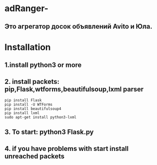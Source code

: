 # adRanger-

## Это агрегатор досок объявлений Avito и Юла.
# Installation
## 1.install python3 or more
## 2. install packets: pip,Flask,wtforms,beautifulsoup,lxml parser
    pip install Flask
    pip install -U WTForms
    pip install beautifulsoup4
    pip install lxml
    sudo apt-get install python3-lxml
## 3. To start: python3 Flask.py
## 4. if you have problems with start install unreached packets
